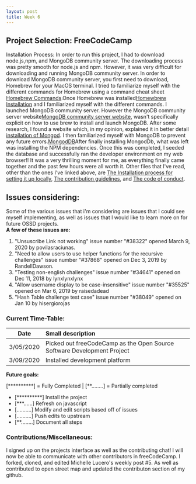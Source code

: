```yaml
---
layout: post
title: Week 6
---
```


## Project Selection: FreeCodeCamp

Installation Process: 
   In order to run this project, I had to download node.js,npm, and MongoDB community server. The downloading process was pretty smooth for node.js and npm. However, it was very difficult for downloading and running MongoDB community server. In order to download MongoDB community server, you first need to download, Homebrew for your MacOS terminal. I tried to familiarize myself with the different commands for Homebrew using a command cheat sheet [Homebrew Commands](https://devhints.io/homebrew).Once Homebrew was installed[Homewbrew Installation](https://brew.sh/#install) and I familiarized myself with the different commands. I launched MongoDB community server. However the MongoDB community server website[MongoDB community server website](https://docs.mongodb.com/manual/tutorial/install-mongodb-on-os-x/), wasn't specifically explicit on how to use brew to install and launch MongoDB. After some research, I found a website which, in my opinion, explained it in better detail [installation of Mongod](https://treehouse.github.io/installation-guides/mac/mongo-mac.html). I then familiarized myself with MongoDB to prevent any future errors.[MongodDB](https://docs.mongodb.com/manual/reference/mongo-shell/)After finally installing MongodDb, what was left was installing the NPM dependencies. Once this was completed, I seeded the database and successfully ran the developer environment on my web browser!! It was a very thrilling moment for me, as everything finally came together and the past few hours were all worth it.
Other files that I've read, other than the ones I've linked above, are [The Installation process for setting it up locally](https://github.com/freeCodeCamp/freeCodeCamp/blob/master/docs/how-to-setup-freecodecamp-locally.md), [The contribution guidelines](https://github.com/freeCodeCamp/freeCodeCamp/blob/master/CONTRIBUTING.md), and [The code of conduct](https://www.freecodecamp.org/news/code-of-conduct/). 

## Issues considering:
   Some of the various issues that i'm considering are issues that I could see myself implementing, as well as issues that I would like to learn more on for future OSSD projects.   
 **A few of these issues are:**

1. "Unsuscribe Link not working" issue number "#38322" opened March 9, 2020 by povilasraciunas.   
2. "Need to allow users to use helper functions for the recursive challenges" issue number "#37868" opened on Dec 3, 2019 by RandellDawson.
3. "Testing non-english challenges" issue number "#34641" opened on Dec 11, 2018 by lynxlynxlynx
4. "Allow username display to be case-insensitive" issue number "#35525" opened on Mar 6, 2019 by raisedadead
5. "Hash Table challenge test case" issue number "#38049" opened on Jan 10 by hisergiorojas

### Current Time-Table:

 Date| Small description 
|---|:---|
| 3/05/2020 | Picked out freeCodeCamp as the Open Source Software Development Project |
| 3/09/2020 | Installed development platform | 
   
**Future goals:**

[**********] = Fully Completed | [**........] = Partially completed

- [**********] Install the project 
- [***......] Refresh on javascript
- [..........] Modify and edit scripts based off of issues
- [..........] Push edits to upstream 
- [**........] Document all steps


### Contributions/Miscellaneous:
   I signed up on the projects interface as well as the contributing chat! I will now be able to communicate with other contributors in freeCodeCamp. I forked, cloned, and edited Michelle Lucero's weekly post #5. As well as contributed to open street map and updated the contributon section of my github. 




